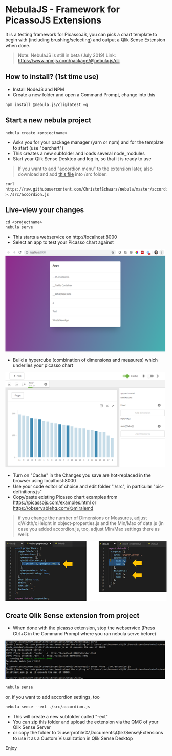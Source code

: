 # NebulaJS - Framework for PicassoJS Extensions

It is a testing framework for PicassoJS, you can pick a chart template to begin with (including brushing/selecting) and output a Qlik Sense Extension when done. 

> Note: NebulaJS is still in beta (July 2019)
> Link: https://www.npmjs.com/package/@nebula.js/cli


## How to install? (1st time use)
 * Install NodeJS and NPM 
 * Create a new folder and open a Command Prompt, change into this 
```
npm install @nebula.js/cli@latest –g
```
## Start a new nebula project
```
nebula create <projectname>
```
 * Asks you for your package manager (yarn or npm) and for the template to start (use "barchart")
 * This creates a new subfolder and loads several node_modules
 * Start your Qlik Sense Desktop and log in, so that it is ready to use

> If you want to add "accordion menu" to the extension later, also download and add <a href="https://github.com/ChristofSchwarz/nebula/raw/master/accordion.js">this file</a> into /src folder.  
```
curl https://raw.githubusercontent.com/ChristofSchwarz/nebula/master/accordion.js >./src/accordion.js
```
## Live-view your changes
```
cd <projectname>
nebula serve
```
 * This starts a webservice on http://localhost:8000 
 * Select an app to test your Picasso chart against
<img src="https://github.com/ChristofSchwarz/pics/raw/master/nebula (3).png" width="500"/> 
 
 * Build a hypercube (combination of dimensions and measures) which underlies your picasso chart
<img src="https://github.com/ChristofSchwarz/pics/raw/master/nebula (1).png" width="500"/>
 
 * Turn on "Cache" in the Changes you save are hot-replaced in the browser using localhost:8000
 * Use your code editor of choice and edit folder "./src", in particular "pic-definitions.js" 
 * Copy/paste existing Picasso chart examples from https://picassojs.com/examples.html or https://observablehq.com/@miralemd
 
> if you change the number of Dimensions or Measures, adjust qWidth/qHeight in object-properties.js and the Min/Max of data.js (in case you added accordion.js, too, adjust Min/Max settings there as well):
<img src="https://github.com/ChristofSchwarz/pics/raw/master/nebula4.png" />


## Create Qlik Sense extension from project
 * When done with the picasso extension, stop the webservice (Press Ctrl+C in the Command Prompt where you ran nebula serve before)

<img src="https://github.com/ChristofSchwarz/pics/raw/master/nebula 2.png" width="500"/>

```
nebula sense
```
or, if you want to add accordion settings, too
```
nebula sense --ext ./src/accordion.js
```
 * This will create a new subfolder called "<projectname>-ext"
 * You can zip this folder and upload the extension via the QMC of your Qlik Sense Server 
 * or copy the folder to %userprofile%\Documents\Qlik\Sense\Extensions to use it as a Custom Visualization in Qlik Sense Desktop

Enjoy

